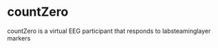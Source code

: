 countZero
=========

countZero is a virtual EEG participant that responds to labsteaminglayer markers 
